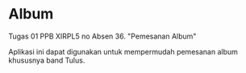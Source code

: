 # Album
Tugas 01 PPB XIRPL5 no Absen 36. "Pemesanan Album"  

Aplikasi ini dapat digunakan untuk mempermudah pemesanan album khususnya band Tulus.
